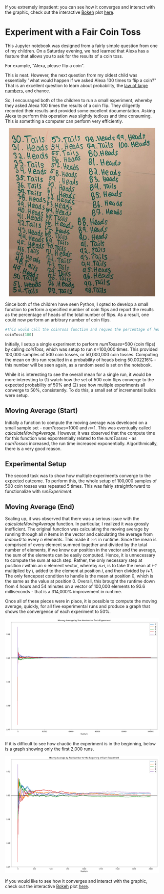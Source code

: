 If you extremely impatient: you can see how it converges and interact with the graphic, check out the interactive [Bokeh](https://bokeh.pydata.org/en/latest/) plot [here](https://jivjgfjzkf.github.io/experimentCoinToss/).


# Experiment with a Fair Coin Toss
This Jupyter notebook was designed from a fairly simple question from one of my children.  On a Saturday evening, we had learned that Alexa has a feature that allows you to ask for the results of a coin toss.

For example, "Alexa, please flip a coin".

This is neat.  However, the next question from my oldest child was essentially "what would happen if we asked Alexa 100 times to flip a coin?"  That is an excellent question to learn about probability, the [law of large numbers](https://en.wikipedia.org/wiki/Law_of_large_numbers), and chance.

So, I encouraged both of the children to run a small experiment, whereby they asked Alexa 100 times the results of a coin flip.  They diligently recorded their results and provided some excellent documentation.  Asking Alexa to perform this operation was slightly tedious and time consuming.  This is something a computer can perform very efficiently.

<p align="center"><img src="./CoinRecord.png"></p>

Since both of the children have seen Python, I opted to develop a small function to perform a specified number of coin flips and report the results as the percentage of heads of the total number of flips.  As a result, one could now perform an arbitrary number of coin flips.

```python
#This would call the coinToss function and reques the percentage of heads for 100 coin flips.
coinToss(100)
```

Initially, I setup a single experiment to perform *numTosses*=500 (coin flips) by calling *coinToss*, which was setup to run *n*=100,000 times.  This provided 100,000 samples of 500 coin tosses, or 50,000,000 coin tosses.  Computing the mean on this run resulted in a probability of heads being 50.002216% - this number will be seen again, as a random seed is set on the notebook.

While it is interesting to see the overall mean for a single run, it would be more interesting to (1) watch how the set of 500 coin flips converge to the expected probability of 50% and (2) see how multiple experiments all converge to 50%, consistently.  To do this, a small set of incremental builds were setup.

## Moving Average (Start)
Initially a function to compute the moving average was developed on a small sample set - *numTosses*=1000 and *n*=1.  This was eventually called *calculateMovingAverage*.  However, it was observed that the compute time for this function was expontentially related to the *numTosses* - as *numTosses* increased, the run time increased exponentially.  Algorithmically, there is a very good reason.

## Experimental Setup
The second task was to show how multiple experiments converge to the expected outcome.  To perform this, the whole setup of 100,000 samples of 500 coin tosses was repeated 5 times.  This was fairly straightforward to functionalize with *runExperiment*.

## Moving Average (End)
Scaling up, it was observed that there was a serious issue with the *calculateMovingAverage* function.  In particular, I realized it was grossly inefficient.  The original function was calculating the moving average by running through all *n* items in the vector and calculating the average from *index=0* to every *n* elements.  This made it <img src="./docs/Eq01.png" height="10" /> in runtime.  Since the mean is comprised of every element summed together and divided by the total number of elements, if we know our position in the vector and the average, the sum of the elements can be easily computed.  Hence, it is unnecessary to compute the sum at each step.  Rather, the only necessary step at position *i* within an *n* element vector, whereby *n>i*, is to take the mean at *i-1* multiplied by *i*, added to the element at position *i*, and then divided by *i+1*.  The only fencepost condition to handle is the mean at position 0, which is the same as the value at position 0.  Overall, this brought the runtime down from 4 hours and 54 minutes on a vector of 100,000 elements to 93.6 milliseconds - that is a 314,000% improvement in runtime.

Once all of these pieces were in place, it is possible to compute the moving average, quickly, for all five experimental runs and produce a graph that shows the convergence of each experiment to 50%.

![](./CoinGraph01.png)

If it is difficult to see how chaotic the experiment is in the beginning, below is a graph showing only the first 2,000 runs.

![](./CoinGraph02.png)

If you would like to see how it converges and interact with the graphic, check out the interactive [Bokeh](https://bokeh.pydata.org/en/latest/) plot [here](https://jivjgfjzkf.github.io/experimentCoinToss/).
